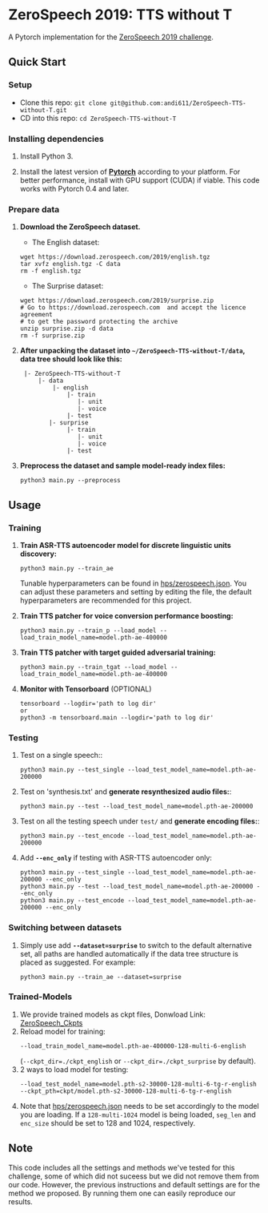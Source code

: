 # ZeroSpeech 2019: TTS without T
A Pytorch implementation for the [ZeroSpeech 2019 challenge](https://zerospeech.com/2019/).

## Quick Start

### Setup
* Clone this repo: `git clone git@github.com:andi611/ZeroSpeech-TTS-without-T.git`
* CD into this repo: `cd ZeroSpeech-TTS-without-T`

### Installing dependencies

1. Install Python 3.

2. Install the latest version of **[Pytorch](https://pytorch.org/get-started/locally/)** according to your platform. For better
	performance, install with GPU support (CUDA) if viable. This code works with Pytorch 0.4 and later.

### Prepare data

1. **Download the ZeroSpeech dataset.**
	- The English dataset:
	```
	wget https://download.zerospeech.com/2019/english.tgz
	tar xvfz english.tgz -C data
	rm -f english.tgz
	```
	- The Surprise dataset:
	```
	wget https://download.zerospeech.com/2019/surprise.zip
	# Go to https://download.zerospeech.com  and accept the licence agreement 
	# to get the password protecting the archive
	unzip surprise.zip -d data
	rm -f surprise.zip
	```

2. **After unpacking the dataset into `~/ZeroSpeech-TTS-without-T/data`, data tree should look like this:**
	```
	 |- ZeroSpeech-TTS-without-T
		 |- data
			 |- english
				 |- train
				 	|- unit
				 	|- voice
				 |- test
			|- surprise
				 |- train
				 	|- unit
				 	|- voice
				 |- test
	```

3. **Preprocess the dataset and sample model-ready index files:**
	```
	python3 main.py --preprocess
	```

## Usage

### Training

1. **Train ASR-TTS autoencoder model for discrete linguistic units discovery:**
	```
	python3 main.py --train_ae
	```
	Tunable hyperparameters can be found in [hps/zerospeech.json](hps/zerospeech.json). 
	You can adjust these parameters and setting by editing the file, the default hyperparameters are recommended for this project.

2. **Train TTS patcher for voice conversion performance boosting:**
	```
	python3 main.py --train_p --load_model --load_train_model_name=model.pth-ae-400000
	```

3. **Train TTS patcher with target guided adversarial training:**
	```
	python3 main.py --train_tgat --load_model --load_train_model_name=model.pth-ae-400000
	```

4. **Monitor with Tensorboard** (OPTIONAL)
	```
	tensorboard --logdir='path to log dir'
	or
	python3 -m tensorboard.main --logdir='path to log dir'
	```


### Testing
1. Test on a single speech::
	```
	python3 main.py --test_single --load_test_model_name=model.pth-ae-200000
	```

2. Test on 'synthesis.txt' and **generate resynthesized audio files:**:
	```
	python3 main.py --test --load_test_model_name=model.pth-ae-200000
	```

3. Test on all the testing speech under `test/` and **generate encoding files:**:
	```
	python3 main.py --test_encode --load_test_model_name=model.pth-ae-200000
	```

4. Add **`--enc_only`** if testing with ASR-TTS autoencoder only:
	```
	python3 main.py --test_single --load_test_model_name=model.pth-ae-200000 --enc_only
	python3 main.py --test --load_test_model_name=model.pth-ae-200000 --enc_only
	python3 main.py --test_encode --load_test_model_name=model.pth-ae-200000 --enc_only
	```

### Switching between datasets
1. Simply use add **`--dataset=surprise`** to switch to the default alternative set, all paths are handled automatically if the data tree structure is placed as suggested.
	For example:
	```
	python3 main.py --train_ae --dataset=surprise
	```

### Trained-Models
1. We provide trained models as ckpt files, Donwload Link: [ZeroSpeech_Ckpts](https://drive.google.com/drive/folders/1Ba1XRWdO3HcHNkWgw2KknPmYnM_u1S-Q?usp=sharing)
2. Reload model for training:
	```
	--load_train_model_name=model.pth-ae-400000-128-multi-6-english
	```
	(`--ckpt_dir=./ckpt_english` or `--ckpt_dir=./ckpt_surprise` by default).
3. 2 ways to load model for testing:
	```
	--load_test_model_name=model.pth-s2-30000-128-multi-6-tg-r-english
	--ckpt_pth=ckpt/model.pth-s2-30000-128-multi-6-tg-r-english
	```
4. Note that [hps/zerospeech.json](hps/zerospeech.json) needs to be set accordingly to the model you are loading. If a `128-multi-1024` model is being loaded, `seg_len` and `enc_size` should be set to 128 and 1024, respectively.


## Note
This code includes all the settings and methods we've tested for this challenge, some of which did not suceess but we did not remove them from our code. However, the previous instructions and default settings are for the method we proposed. By running them one can easily reproduce our results.

